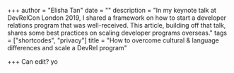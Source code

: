 +++
author = "Elisha Tan"
date = ""
description = "In my keynote talk at DevRelCon London 2019, I shared a framework on how to start a developer relations program that was well-received. This article, building off that talk, shares some best practices on scaling developer programs overseas."
tags = ["shortcodes", "privacy"]
title = "How to overcome cultural & language differences and scale a DevRel program"

+++
Can edit? yo